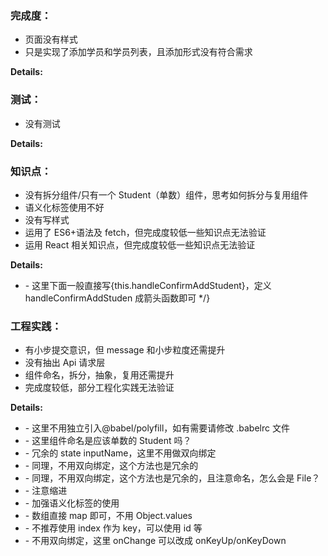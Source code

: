 ### 完成度：

- 页面没有样式
- 只是实现了添加学员和学员列表，且添加形式没有符合需求

**Details:**

### 测试：

- 没有测试

**Details:**

### 知识点：

- 没有拆分组件/只有一个 Student（单数）组件，思考如何拆分与复用组件
- 语义化标签使用不好
- 没有写样式
- 运用了 ES6+语法及 fetch，但完成度较低一些知识点无法验证
- 运用 React 相关知识点，但完成度较低一些知识点无法验证

**Details:**

- \- 这里下面一般直接写{this.handleConfirmAddStudent}，定义 handleConfirmAddStuden 成箭头函数即可 \*/}

### 工程实践：

- 有小步提交意识，但 message 和小步粒度还需提升
- 没有抽出 Api 请求层
- 组件命名，拆分，抽象，复用还需提升
- 完成度较低，部分工程化实践无法验证

**Details:**

- \- 这里不用独立引入@babel/polyfill，如有需要请修改 .babelrc 文件
- \- 这里组件命名是应该单数的 Student 吗？
- \- 冗余的 state inputName，这里不用做双向绑定
- \- 同理，不用双向绑定，这个方法也是冗余的
- \- 同理，不用双向绑定，这个方法也是冗余的，且注意命名，怎么会是 File？
- \- 注意缩进
- \- 加强语义化标签的使用
- \- 数组直接 map 即可，不用 Object.values
- \- 不推荐使用 index 作为 key，可以使用 id 等
- \- 不用双向绑定，这里 onChange 可以改成 onKeyUp/onKeyDown
